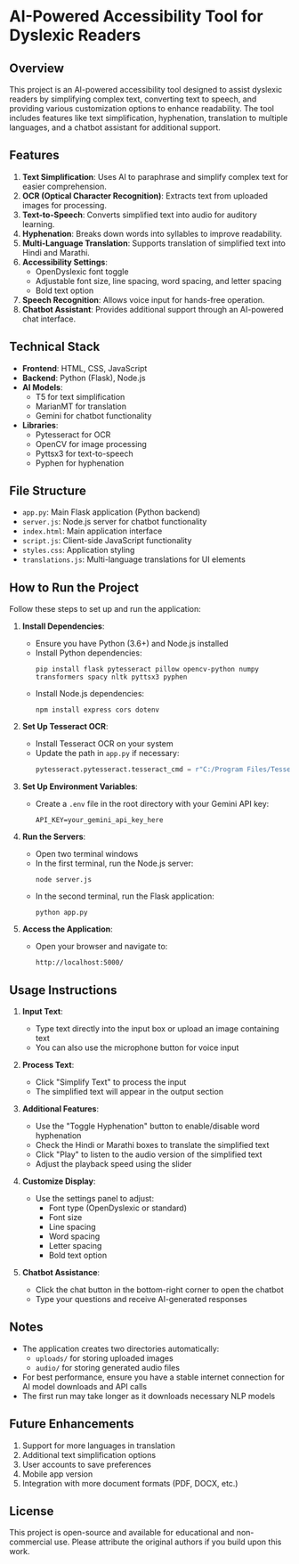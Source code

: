 # AI-Powered Accessibility Tool for Dyslexic Readers

## Overview

This project is an AI-powered accessibility tool designed to assist dyslexic readers by simplifying complex text, converting text to speech, and providing various customization options to enhance readability. The tool includes features like text simplification, hyphenation, translation to multiple languages, and a chatbot assistant for additional support.

## Features

1. **Text Simplification**: Uses AI to paraphrase and simplify complex text for easier comprehension.
2. **OCR (Optical Character Recognition)**: Extracts text from uploaded images for processing.
3. **Text-to-Speech**: Converts simplified text into audio for auditory learning.
4. **Hyphenation**: Breaks down words into syllables to improve readability.
5. **Multi-Language Translation**: Supports translation of simplified text into Hindi and Marathi.
6. **Accessibility Settings**:
   - OpenDyslexic font toggle
   - Adjustable font size, line spacing, word spacing, and letter spacing
   - Bold text option
7. **Speech Recognition**: Allows voice input for hands-free operation.
8. **Chatbot Assistant**: Provides additional support through an AI-powered chat interface.

## Technical Stack

- **Frontend**: HTML, CSS, JavaScript
- **Backend**: Python (Flask), Node.js
- **AI Models**:
  - T5 for text simplification
  - MarianMT for translation
  - Gemini for chatbot functionality
- **Libraries**:
  - Pytesseract for OCR
  - OpenCV for image processing
  - Pyttsx3 for text-to-speech
  - Pyphen for hyphenation

## File Structure

- `app.py`: Main Flask application (Python backend)
- `server.js`: Node.js server for chatbot functionality
- `index.html`: Main application interface
- `script.js`: Client-side JavaScript functionality
- `styles.css`: Application styling
- `translations.js`: Multi-language translations for UI elements

## How to Run the Project

Follow these steps to set up and run the application:

1. **Install Dependencies**:
   - Ensure you have Python (3.6+) and Node.js installed
   - Install Python dependencies:
     ```
     pip install flask pytesseract pillow opencv-python numpy transformers spacy nltk pyttsx3 pyphen
     ```
   - Install Node.js dependencies:
     ```
     npm install express cors dotenv
     ```

2. **Set Up Tesseract OCR**:
   - Install Tesseract OCR on your system
   - Update the path in `app.py` if necessary:
     ```python
     pytesseract.pytesseract.tesseract_cmd = r"C:/Program Files/Tesseract-OCR/tesseract.exe"
     ```

3. **Set Up Environment Variables**:
   - Create a `.env` file in the root directory with your Gemini API key:
     ```
     API_KEY=your_gemini_api_key_here
     ```

4. **Run the Servers**:
   - Open two terminal windows
   - In the first terminal, run the Node.js server:
     ```
     node server.js
     ```
   - In the second terminal, run the Flask application:
     ```
     python app.py
     ```

5. **Access the Application**:
   - Open your browser and navigate to:
     ```
     http://localhost:5000/
     ```

## Usage Instructions

1. **Input Text**:
   - Type text directly into the input box or upload an image containing text
   - You can also use the microphone button for voice input

2. **Process Text**:
   - Click "Simplify Text" to process the input
   - The simplified text will appear in the output section

3. **Additional Features**:
   - Use the "Toggle Hyphenation" button to enable/disable word hyphenation
   - Check the Hindi or Marathi boxes to translate the simplified text
   - Click "Play" to listen to the audio version of the simplified text
   - Adjust the playback speed using the slider

4. **Customize Display**:
   - Use the settings panel to adjust:
     - Font type (OpenDyslexic or standard)
     - Font size
     - Line spacing
     - Word spacing
     - Letter spacing
     - Bold text option

5. **Chatbot Assistance**:
   - Click the chat button in the bottom-right corner to open the chatbot
   - Type your questions and receive AI-generated responses

## Notes

- The application creates two directories automatically:
  - `uploads/` for storing uploaded images
  - `audio/` for storing generated audio files
- For best performance, ensure you have a stable internet connection for AI model downloads and API calls
- The first run may take longer as it downloads necessary NLP models

## Future Enhancements

1. Support for more languages in translation
2. Additional text simplification options
3. User accounts to save preferences
4. Mobile app version
5. Integration with more document formats (PDF, DOCX, etc.)

## License

This project is open-source and available for educational and non-commercial use. Please attribute the original authors if you build upon this work.